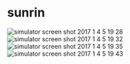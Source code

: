 # sunrin

![simulator screen shot 2017 1 4 5 19 28](https://cloud.githubusercontent.com/assets/14178846/21635660/41f14f2a-d2a2-11e6-92b3-25d022130214.png)
![simulator screen shot 2017 1 4 5 19 32](https://cloud.githubusercontent.com/assets/14178846/21635661/41f4e4be-d2a2-11e6-96b8-6fa22dd776be.png)
![simulator screen shot 2017 1 4 5 19 35](https://cloud.githubusercontent.com/assets/14178846/21635662/41f5c2ee-d2a2-11e6-8db6-73e6437b87ff.png)
![simulator screen shot 2017 1 4 5 19 43](https://cloud.githubusercontent.com/assets/14178846/21635663/41fb9c0a-d2a2-11e6-82d8-9fc25b81f786.png)
